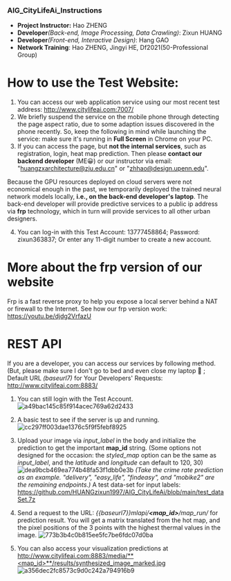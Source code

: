 ### AIG_CityLifeAi_Instructions
* **Project Instructor:** Hao ZHENG
* **Developer**_(Back-end, Image Processing, Data Crawling)_: Zixun HUANG
* **Developer**_(Front-end, Interactive Design)_: Hang GAO
* **Network Training**: Hao ZHENG, Jingyi HE, Df2021(50-Professional Group)

# How to use the Test Website: 
1. You can access our web application service using our most recent test address: http://www.citylifeai.com:7007/
2. We briefly suspend the service on the mobile phone through detecting the page aspect ratio, due to some adaption issues discovered in the phone recently. So, keep the following in mind while launching the service: make sure it's running in **Full Screen** in Chrome on your PC.
3. If you can access the page, but **not the internal services**, such as registration, login, heat map prediction. Then please **contact our backend developer** (ME😀) or our instructor via email: "huangzxarchitecture@zju.edu.cn" or "zhhao@design.upenn.edu".

Because the GPU resources deployed on cloud servers were not economical enough in the past, we temporarily deployed the trained neural network models locally, **i.e., on the back-end developer's laptop**. The back-end developer will provide predictive services to a public ip address via **frp** technology, which in turn will provide services to all other urban designers.

4. You can log-in with this Test Account: 13777458864; Password: zixun363837; Or enter any 11-digit number to create a new account.

# More about the frp version of our website
Frp is a fast reverse proxy to help you expose a local server behind a NAT or firewall to the Internet. See how our frp version work: https://youtu.be/djdg2VrfazU

# REST API
If you are a developer, you can access our services by following method. (But, please make sure I don't go to bed and even close my laptop 🥱 ; Default URL _(baseurl7)_ for Your Developers' Requests: http://www.citylifeai.com:8883/ 
1. You can still login with the Test Account.
![a49bac145c85f914acec769a62d2433](https://user-images.githubusercontent.com/39406532/144711492-b0d0bfaf-a62c-457b-82aa-a8d76363151e.png)
2. A basic test to see if the server is up and running.
![cc297ff003dae1376c5f9f5febf8925](https://user-images.githubusercontent.com/39406532/144711660-ba6823b8-79a9-49a6-b0dd-04c17f9ccedc.png)
3. Upload your image via _input_label_ in the body and initialize the prediction to get the important **map_id** string.
(Some options not designed for the occasion: the _styled_map_ option can be the same as _input_label_, and the _latitude_ and _longitude_ can default to 120, 30)
![dea9bcb469ea774b48fa53f1dbb0e3b](https://user-images.githubusercontent.com/39406532/144711944-21bfa783-b59a-4298-befa-d1c2c32a077c.png)
_(Take the crime rate prediction as an example. "delivery", "easy_life", "findeasy", and "mobike2" are the remaining endpoints.)_
A test data-set for input labels: https://github.com/HUANGzixun1997/AIG_CityLifeAi/blob/main/test_dataSet.7z

4. Send a request to the URL: _{{baseurl7}}mlapi/**<map_id>**/map_run/_ for prediction result. You will get a matrix translated from the hot map, and the pixel positions of the 3 points with the highest thermal values in the image.
![773b3b4c0b815ee5fc7be6fdc07d0ba](https://user-images.githubusercontent.com/39406532/144712248-f72d6aed-caef-4309-9ffe-2f7825c12c30.png)
5. You can also access your visualization predictions at http://www.citylifeai.com:8883/media/**<map_id>**/results/synthesized_image_marked.jpg
![a356dec2fc8573c9d0c242a794916b9](https://user-images.githubusercontent.com/39406532/144712719-6cb22d29-3ba4-4d09-b72d-644d681fa054.png)

